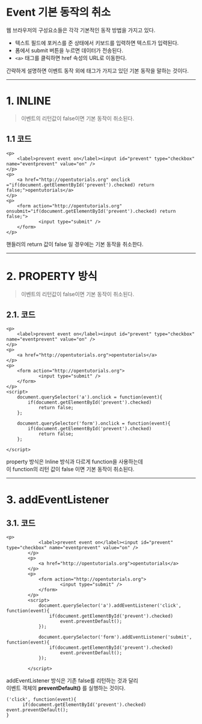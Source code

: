 Event 기본 동작의 취소
=======================
웹 브라우저의 구성요소들은 각각 기본적인 동작 방법을 가지고 있다.
 * 텍스트 필드에 포커스를 준 상태에서 키보드를 입력하면 텍스트가 입력된다.
 * 폼에서 submit 버튼을 누르면 데이터가 전송된다.
 * ```<a>``` 태그를 클릭하면 href 속성의 URL로 이동한다.  
   
간략하게 설명하면 이벤트 동작 외에
태그가 가지고 있던 기본 동작을 말하는 것이다.

***
# 1. INLINE 
> 이벤트의 리턴값이 false이면 기본 동작이 취소된다.
## 1.1 코드
```
<p>
    <label>prevent event on</label><input id="prevent" type="checkbox" name="eventprevent" value="on" />
</p>
<p>
    <a href="http://opentutorials.org" onclick ="if(document.getElementById('prevent').checked) return false;">opentutorials</a>
</p>
<p>
    <form action="http://opentutorials.org" onsubmit="if(document.getElementById('prevent').checked) return false;">
            <input type="submit" />
    </form>
</p>
```
핸들러의 return 값이 false 일 경우에는 기본 동작을 취소한다.

***
# 2. PROPERTY 방식
> 이벤트의 리턴값이 false이면 기본 동작이 취소된다.
## 2.1. 코드
```
<p>
    <label>prevent event on</label><input id="prevent" type="checkbox" name="eventprevent" value="on" />
</p>
<p>
    <a href="http://opentutorials.org">opentutorials</a>
</p>
<p>
    <form action="http://opentutorials.org">
            <input type="submit" />
    </form>
</p>
<script>
    document.querySelector('a').onclick = function(event){
        if(document.getElementById('prevent').checked)
            return false;
    };
     
    document.querySelector('form').onclick = function(event){
        if(document.getElementById('prevent').checked)
            return false;
    };
 
</script>
```
property 방식은 Inline 방식과 다르게 function을 사용하는데  
이 function의 리턴 값이 false 이면 기본 동작이 취소된다. 

***
# 3. addEventListener
## 3.1. 코드
```
<p>
            <label>prevent event on</label><input id="prevent" type="checkbox" name="eventprevent" value="on" />
        </p>
        <p>
            <a href="http://opentutorials.org">opentutorials</a>
        </p>
        <p>
            <form action="http://opentutorials.org">
                    <input type="submit" />
            </form>
        </p>
        <script>
            document.querySelector('a').addEventListener('click', function(event){
                if(document.getElementById('prevent').checked)
                    event.preventDefault();
            });
             
            document.querySelector('form').addEventListener('submit', function(event){
                if(document.getElementById('prevent').checked)
                    event.preventDefault();
            });
 
        </script>
```
addEventListener 방식은 기존 false를 리턴하는 것과 달리  
이벤트 객체의 **preventDefault()** 를 실행하는 것이다.
```
('click', function(event){
      if(document.getElementById('prevent').checked) event.preventDefault();
}
```            

